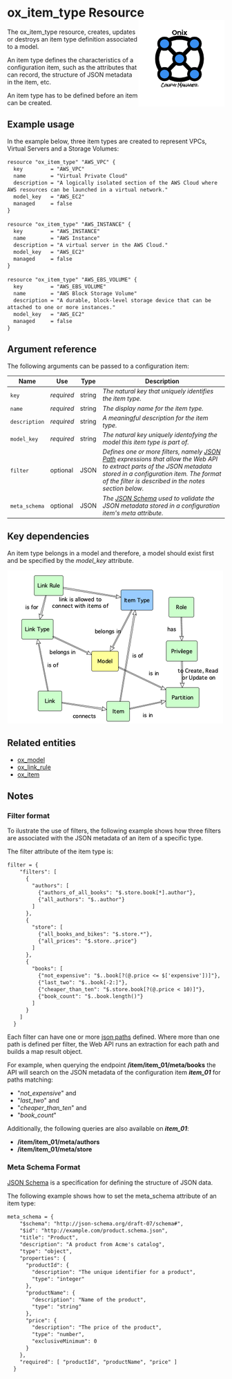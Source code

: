 # ox_item_type Resource <img src="../../../docs/pics/ox.png" width="200" height="200" align="right">

The ox_item_type resource, creates, updates or destroys an item type definition associated to a model.

An item type defines the characteristics of a configuration item, such as the attributes that can record, the structure of JSON metadata in the item, etc.

An item type has to be defined before an item can be created.

## Example usage

In the example below, three item types are created to represent VPCs, Virtual Servers and a Storage Volumes:

```hcl
resource "ox_item_type" "AWS_VPC" {
  key         = "AWS_VPC"
  name        = "Virtual Private Cloud"
  description = "A logically isolated section of the AWS Cloud where AWS resources can be launched in a virtual network."
  model_key   = "AWS_EC2"
  managed     = false
}

resource "ox_item_type" "AWS_INSTANCE" {
  key         = "AWS_INSTANCE"
  name        = "AWS Instance"
  description = "A virtual server in the AWS Cloud."
  model_key   = "AWS_EC2"
  managed     = false
}

resource "ox_item_type" "AWS_EBS_VOLUME" {
  key         = "AWS_EBS_VOLUME"
  name        = "AWS Block Storage Volume"
  description = "A durable, block-level storage device that can be attached to one or more instances."
  model_key   = "AWS_EC2"
  managed     = false
}
```

## Argument reference

The following arguments can be passed to a configuration item:

| Name | Use | Type |  Description |
|---|---|---|---|
| `key` | *required* | string | *The natural key that uniquely identifies the item type.* |
| `name`| *required* | string | *The display name for the item type.* |
| `description`| *required* | string | *A meaningful description for the item type.* |
| `model_key` | *required* | string | *The natural key uniquely identofying the model this item type is part of.* |
| `filter`| optional | JSON | *Defines one or more filters, namely [JSON Path](https://goessner.net/articles/JsonPath/) expressions that allow the Web API to extract parts of the JSON metadata stored in a configuration item. The format of the filter is described in the notes section below.* |
| `meta_schema` | optional | JSON | *The [JSON Schema](https://json-schema.org/) used to validate the JSON metadata stored in a configuration item's meta attribute.* |

## Key dependencies

An item type belongs in a model and therefore, a model should exist first and be specified by the *model_key* attribute.

![Item Type](../pics/item_type.png)

## Related entities

- [ox_model](ox_model.md)
- [ox_link_rule](ox_link_rule.md)
- [ox_item](ox_item.md)

## Notes

### Filter format

To ilustrate the use of filters, the following example shows how three filters are associated with the JSON metadata of an item of a specific type. 

The filter attribute of the item type is:

```hcl
filter = {
    "filters": [
      {
        "authors": [
          {"authors_of_all_books": "$.store.book[*].author"},
          {"all_authors": "$..author"}
        ]
      },
      {
        "store": [
          {"all_books_and_bikes": "$.store.*"},
          {"all_prices": "$.store..price"}
        ]
      },
      {
        "books": [
          {"not_expensive": "$..book[?(@.price <= $['expensive'])]"},
          {"last_two": "$..book[-2:]"},
          {"cheaper_than_ten": "$.store.book[?(@.price < 10)]"},
          {"book_count": "$..book.length()"}
        ]
      }
    ]
  }
```

Each filter can have one or more [json paths](https://goessner.net/articles/JsonPath/) defined. Where more than one path is defined per filter, the Web API runs an extraction for each path and builds a map result object.

For example, when querying the endpoint **/item/item_01/meta/books** the API will search on the JSON metadata of the configuration item ***item_01*** for paths matching:

- "*not_expensive*" and
- "*last_two*" and
- "*cheaper_than_ten*" and
- "*book_count*"

Additionally, the following queries are also available on ***item_01***:

- **/item/item_01/meta/authors**
- **/item/item_01/meta/store**
  
### Meta Schema Format

[JSON Schema](https://json-schema.org/draft/2019-09/json-schema-validation.html) is a specification for defining the structure of JSON data.

The following example shows how to set the meta_schema attribute of an item type:

```hcl
meta_schema = {
    "$schema": "http://json-schema.org/draft-07/schema#",
    "$id": "http://example.com/product.schema.json",
    "title": "Product",
    "description": "A product from Acme's catalog",
    "type": "object",
    "properties": {
      "productId": {
        "description": "The unique identifier for a product",
        "type": "integer"
      },
      "productName": {
        "description": "Name of the product",
        "type": "string"
      },
      "price": {
        "description": "The price of the product",
        "type": "number",
        "exclusiveMinimum": 0
      }
    },
    "required": [ "productId", "productName", "price" ]
  }
  ```